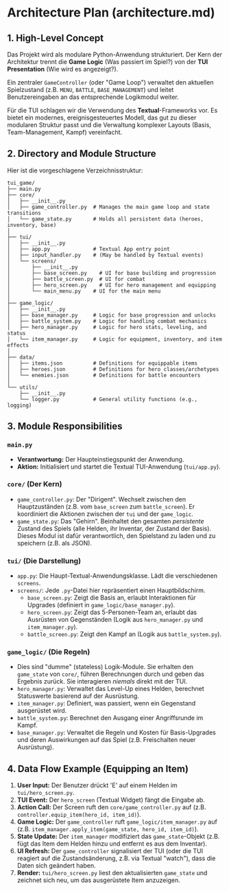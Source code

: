 # Architecture Plan (architecture.md)

## 1\. High-Level Concept

Das Projekt wird als modulare Python-Anwendung strukturiert. Der Kern der Architektur trennt die **Game Logic** (Was passiert im Spiel?) von der **TUI Presentation** (Wie wird es angezeigt?).

Ein zentraler `GameController` (oder "Game Loop") verwaltet den aktuellen Spielzustand (z.B. `MENU`, `BATTLE`, `BASE_MANAGEMENT`) und leitet Benutzereingaben an das entsprechende Logikmodul weiter.

Für die TUI schlagen wir die Verwendung des **Textual**-Frameworks vor. Es bietet ein modernes, ereignisgesteuertes Modell, das gut zu dieser modularen Struktur passt und die Verwaltung komplexer Layouts (Basis, Team-Management, Kampf) vereinfacht.

## 2\. Directory and Module Structure

Hier ist die vorgeschlagene Verzeichnisstruktur:

```plaintext
tui_game/
├── main.py
├── core/
│   ├── __init__.py
│   ├── game_controller.py  # Manages the main game loop and state transitions
│   └── game_state.py       # Holds all persistent data (heroes, inventory, base)
│
├── tui/
│   ├── __init__.py
│   ├── app.py              # Textual App entry point
│   ├── input_handler.py    # (May be handled by Textual events)
│   └── screens/
│       ├── __init__.py
│       ├── base_screen.py    # UI for base building and progression
│       ├── battle_screen.py  # UI for combat
│       ├── hero_screen.py    # UI for hero management and equipping
│       └── main_menu.py    # UI for the main menu
│
├── game_logic/
│   ├── __init__.py
│   ├── base_manager.py     # Logic for base progression and unlocks
│   ├── battle_system.py    # Logic for handling combat mechanics
│   ├── hero_manager.py     # Logic for hero stats, leveling, and status
│   └── item_manager.py     # Logic for equipment, inventory, and item effects
│
├── data/
│   ├── items.json          # Definitions for equippable items
│   ├── heroes.json         # Definitions for hero classes/archetypes
│   └── enemies.json        # Definitions for battle encounters
│
└── utils/
    ├── __init__.py
    └── logger.py           # General utility functions (e.g., logging)
```

## 3\. Module Responsibilities

### `main.py`

  * **Verantwortung:** Der Haupteinstiegspunkt der Anwendung.
  * **Aktion:** Initialisiert und startet die Textual TUI-Anwendung (`tui/app.py`).

### `core/` (Der Kern)

  * `game_controller.py`: Der "Dirigent". Wechselt zwischen den Hauptzuständen (z.B. vom `base_screen` zum `battle_screen`). Er koordiniert die Aktionen zwischen der `tui` und der `game_logic`.
  * `game_state.py`: Das "Gehirn". Beinhaltet den gesamten *persistente* Zustand des Spiels (alle Helden, ihr Inventar, der Zustand der Basis). Dieses Modul ist dafür verantwortlich, den Spielstand zu laden und zu speichern (z.B. als JSON).

### `tui/` (Die Darstellung)

  * `app.py`: Die Haupt-Textual-Anwendungsklasse. Lädt die verschiedenen `screens`.
  * `screens/`: Jede `.py`-Datei hier repräsentiert einen Hauptbildschirm.
      * `base_screen.py`: Zeigt die Basis an, erlaubt Interaktionen für Upgrades (definiert in `game_logic/base_manager.py`).
      * `hero_screen.py`: Zeigt das 5-Personen-Team an, erlaubt das Ausrüsten von Gegenständen (Logik aus `hero_manager.py` und `item_manager.py`).
      * `battle_screen.py`: Zeigt den Kampf an (Logik aus `battle_system.py`).

### `game_logic/` (Die Regeln)

  * Dies sind "dumme" (stateless) Logik-Module. Sie erhalten den `game_state` von `core/`, führen Berechnungen durch und geben das Ergebnis zurück. Sie interagieren *niemals* direkt mit der TUI.
  * `hero_manager.py`: Verwaltet das Level-Up eines Helden, berechnet Statuswerte basierend auf der Ausrüstung.
  * `item_manager.py`: Definiert, was passiert, wenn ein Gegenstand ausgerüstet wird.
  * `battle_system.py`: Berechnet den Ausgang einer Angriffsrunde im Kampf.
  * `base_manager.py`: Verwaltet die Regeln und Kosten für Basis-Upgrades und deren Auswirkungen auf das Spiel (z.B. Freischalten neuer Ausrüstung).

## 4\. Data Flow Example (Equipping an Item)

1.  **User Input:** Der Benutzer drückt 'E' auf einem Helden im `tui/hero_screen.py`.
2.  **TUI Event:** Der `hero_screen` (Textual Widget) fängt die Eingabe ab.
3.  **Action Call:** Der Screen ruft den `core/game_controller.py` auf (z.B. `controller.equip_item(hero_id, item_id)`).
4.  **Game Logic:** Der `game_controller` ruft `game_logic/item_manager.py` auf (z.B. `item_manager.apply_item(game_state, hero_id, item_id)`).
5.  **State Update:** Der `item_manager` modifiziert das `game_state`-Objekt (z.B. fügt das Item dem Helden hinzu und entfernt es aus dem Inventar).
6.  **UI Refresh:** Der `game_controller` signalisiert der TUI (oder die TUI reagiert auf die Zustandsänderung, z.B. via Textual "watch"), dass die Daten sich geändert haben.
7.  **Render:** `tui/hero_screen.py` liest den aktualisierten `game_state` und zeichnet sich neu, um das ausgerüstete Item anzuzeigen.
